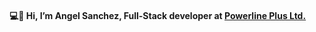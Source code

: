#### 💻🥓 Hi, I’m Angel Sanchez, Full-Stack developer at [Powerline Plus Ltd.](https://www.powerlineplus.com)

<!---
asanchez-plp/asanchez-plp is a ✨ special ✨ repository because its `README.md` (this file) appears on your GitHub profile.
You can click the Preview link to take a look at your changes.
--->
